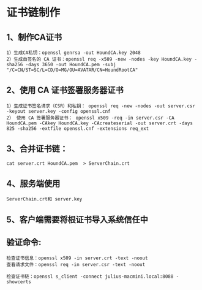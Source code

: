# 证书链制作

## 1、制作CA证书

	1）生成CA私钥：openssl genrsa -out HoundCA.key 2048
	2）生成自签名的 CA 证书：openssl req -x509 -new -nodes -key HoundCA.key -sha256 -days 3650 -out HoundCA.pem -subj "/C=CN/ST=SC/L=CD/O=MG/OU=AVATAR/CN=HoundRootCA"

## 2、使用 CA 证书签署服务器证书

	1）生成证书签名请求（CSR）和私钥： openssl req -new -nodes -out server.csr -keyout server.key -config openssl.cnf
	2） 使用 CA 签署服务器证书： openssl x509 -req -in server.csr -CA HoundCA.pem -CAkey HoundCA.key -CAcreateserial -out server.crt -days 825 -sha256 -extfile openssl.cnf -extensions req_ext

## 3、合并证书链：
    cat server.crt HoundCA.pem  > ServerChain.crt

## 4、服务端使用 
    ServerChain.crt和 server.key
    
## 5、客户端需要将根证书导入系统信任中


## 验证命令:

    检查证书信息：openssl x509 -in server.crt -text -noout
    查看请求文件：openssl req -in server.csr -text -noout

    检查证书链：openssl s_client -connect julius-macmini.local:8088 -showcerts
